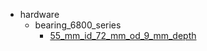 * hardware
  * bearing_6800_series
    * [55_mm_id_72_mm_od_9_mm_depth](hardware/bearing_6800_series/55_mm_id_72_mm_od_9_mm_depth)
